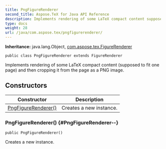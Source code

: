 ```yaml
---
title: PngFigureRenderer
second_title: Aspose.TeX for Java API Reference
description: Implements rendering of some LaTeX compact content supposed to fit one page and then cropping it from the page as a PNG image.
type: docs
weight: 28
url: /java/com.aspose.tex/pngfigurerenderer/
---
```

**Inheritance:**
java.lang.Object, [com.aspose.tex.FigureRenderer](../../com.aspose.tex/figurerenderer)
```
public class PngFigureRenderer extends FigureRenderer
```

Implements rendering of some LaTeX compact content (supposed to fit one page) and then cropping it from the page as a PNG image.
## Constructors

| Constructor | Description |
| --- | --- |
| [PngFigureRenderer()](#PngFigureRenderer--) | Creates a new instance. |
### PngFigureRenderer() {#PngFigureRenderer--}
```
public PngFigureRenderer()
```


Creates a new instance.

